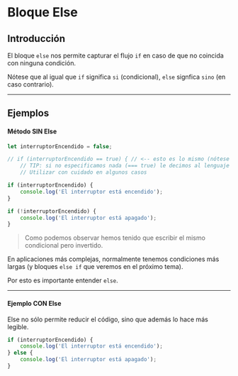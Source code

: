 # Bloque Else

## Introducción

El bloque `else` nos permite capturar el flujo `if` en caso de que no coincida con ninguna condición.

Nótese que al igual que `if` significa `si` (condicional), `else` signfica `sino` (en caso contrario).

---

## Ejemplos

#### Método SIN Else

```js
let interruptorEncendido = false;

// if (interruptorEncendido == true) { // <-- esto es lo mismo (nótese que son == no ===)
    // TIP: si no especificamos nada (=== true) le decimos al lenguaje que compruebe que sea algo.
    // Utilizar con cuidado en algunos casos

if (interruptorEncendido) {
    console.log('El interruptor está encendido');
}

if (!interruptorEncendido) {
    console.log('El interruptor está apagado');
}
```

> Como podemos observar hemos tenido que escribir el mismo condicional pero invertido.

En aplicaciones más complejas, normalmente tenemos condiciones más largas (y bloques `else if` que veremos en el próximo tema).

Por esto es importante entender `else`.

---

#### Ejemplo CON Else

Else no sólo permite reducir el código, sino que además lo hace más legible.

```js
if (interruptorEncendido) {
    console.log('El interruptor está encendido');
} else {
    console.log('El interruptor está apagado');
}
```
